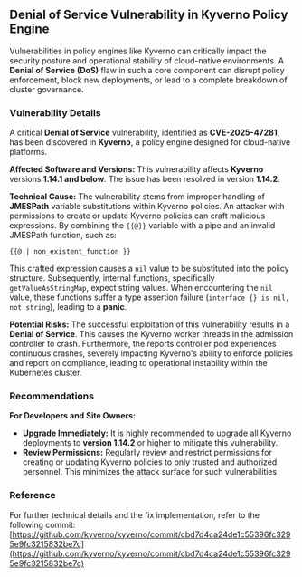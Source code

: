 ## Denial of Service Vulnerability in Kyverno Policy Engine

Vulnerabilities in policy engines like Kyverno can critically impact the security posture and operational stability of cloud-native environments. A **Denial of Service (DoS)** flaw in such a core component can disrupt policy enforcement, block new deployments, or lead to a complete breakdown of cluster governance.

### Vulnerability Details

A critical **Denial of Service** vulnerability, identified as **CVE-2025-47281**, has been discovered in **Kyverno**, a policy engine designed for cloud-native platforms.

**Affected Software and Versions:**
This vulnerability affects **Kyverno** versions **1.14.1 and below**. The issue has been resolved in version **1.14.2**.

**Technical Cause:**
The vulnerability stems from improper handling of **JMESPath** variable substitutions within Kyverno policies. An attacker with permissions to create or update Kyverno policies can craft malicious expressions. By combining the `{{@}}` variable with a pipe and an invalid JMESPath function, such as:

```
{{@ | non_existent_function }}
```

This crafted expression causes a `nil` value to be substituted into the policy structure. Subsequently, internal functions, specifically `getValueAsStringMap`, expect string values. When encountering the `nil` value, these functions suffer a type assertion failure (`interface {} is nil, not string`), leading to a **panic**.

**Potential Risks:**
The successful exploitation of this vulnerability results in a **Denial of Service**. This causes the Kyverno worker threads in the admission controller to crash. Furthermore, the reports controller pod experiences continuous crashes, severely impacting Kyverno's ability to enforce policies and report on compliance, leading to operational instability within the Kubernetes cluster.

### Recommendations

**For Developers and Site Owners:**

*   **Upgrade Immediately:** It is highly recommended to upgrade all Kyverno deployments to **version 1.14.2** or higher to mitigate this vulnerability.
*   **Review Permissions:** Regularly review and restrict permissions for creating or updating Kyverno policies to only trusted and authorized personnel. This minimizes the attack surface for such vulnerabilities.

### Reference

For further technical details and the fix implementation, refer to the following commit:
[https://github.com/kyverno/kyverno/commit/cbd7d4ca24de1c55396fc3295e9fc3215832be7c](https://github.com/kyverno/kyverno/commit/cbd7d4ca24de1c55396fc3295e9fc3215832be7c)